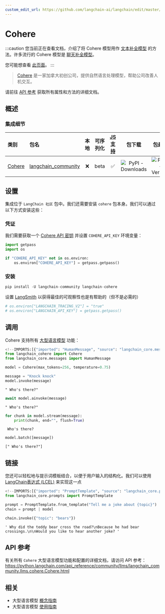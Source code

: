 ```yaml
---
custom_edit_url: https://github.com/langchain-ai/langchain/edit/master/docs/docs/integrations/llms/cohere.ipynb
---
```

# Cohere

:::caution
您当前正在查看文档，介绍了将 Cohere 模型用作 [文本补全模型](/docs/concepts/#llms) 的方法。许多流行的 Cohere 模型是 [聊天补全模型](/docs/concepts/#chat-models)。

您可能想查看 [此页面](/docs/integrations/chat/cohere/)。
:::

>[Cohere](https://cohere.ai/about) 是一家加拿大初创公司，提供自然语言处理模型，帮助公司改善人机交互。

请前往 [API 参考](https://python.langchain.com/api_reference/community/llms/langchain_community.llms.cohere.Cohere.html) 获取所有属性和方法的详细文档。

## 概述
### 集成细节

| 类别 | 包名 | 本地 | 可序列化 | [JS 支持](https://js.langchain.com/docs/integrations/llms/cohere/) | 包下载 | 包最新 |
| :--- | :--- | :---: | :---: |  :---: | :---: | :---: |
| [Cohere](https://python.langchain.com/api_reference/community/llms/langchain_community.llms.cohere.Cohere.html) | [langchain_community](https://python.langchain.com/api_reference/community/index.html) | ❌ | beta | ✅ | ![PyPI - Downloads](https://img.shields.io/pypi/dm/langchain_community?style=flat-square&label=%20) | ![PyPI - Version](https://img.shields.io/pypi/v/langchain_community?style=flat-square&label=%20) |


## 设置

集成位于 `LangChain 社区` 包中。我们还需要安装 `cohere` 包本身。我们可以通过以下方式安装这些：

### 凭证

我们需要获取一个 [Cohere API 密钥](https://cohere.com/) 并设置 `COHERE_API_KEY` 环境变量：


```python
import getpass
import os

if "COHERE_API_KEY" not in os.environ:
    os.environ["COHERE_API_KEY"] = getpass.getpass()
```

### 安装


```python
pip install -U langchain-community langchain-cohere
```

设置 [LangSmith](https://smith.langchain.com/) 以获得最佳的可观察性也是有帮助的（但不是必需的）


```python
# os.environ["LANGCHAIN_TRACING_V2"] = "true"
# os.environ["LANGCHAIN_API_KEY"] = getpass.getpass()
```

## 调用

Cohere 支持所有 [大型语言模型](/docs/how_to#llms) 功能：


```python
<!--IMPORTS:[{"imported": "HumanMessage", "source": "langchain_core.messages", "docs": "https://python.langchain.com/api_reference/core/messages/langchain_core.messages.human.HumanMessage.html", "title": "Cohere"}]-->
from langchain_cohere import Cohere
from langchain_core.messages import HumanMessage
```


```python
model = Cohere(max_tokens=256, temperature=0.75)
```


```python
message = "Knock knock"
model.invoke(message)
```



```output
" Who's there?"
```



```python
await model.ainvoke(message)
```



```output
" Who's there?"
```



```python
for chunk in model.stream(message):
    print(chunk, end="", flush=True)
```
```output
 Who's there?
```

```python
model.batch([message])
```



```output
[" Who's there?"]
```


## 链接

您还可以轻松地与提示词模板结合，以便于用户输入的结构化。我们可以使用 [LangChain表达式 (LCEL)](/docs/concepts#langchain-expression-language-lcel) 来实现这一点


```python
<!--IMPORTS:[{"imported": "PromptTemplate", "source": "langchain_core.prompts", "docs": "https://python.langchain.com/api_reference/core/prompts/langchain_core.prompts.prompt.PromptTemplate.html", "title": "Cohere"}]-->
from langchain_core.prompts import PromptTemplate

prompt = PromptTemplate.from_template("Tell me a joke about {topic}")
chain = prompt | model
```


```python
chain.invoke({"topic": "bears"})
```



```output
' Why did the teddy bear cross the road?\nBecause he had bear crossings.\n\nWould you like to hear another joke? '
```


## API 参考

有关所有 `Cohere` 大型语言模型功能和配置的详细文档，请访问 API 参考： https://python.langchain.com/api_reference/community/llms/langchain_community.llms.cohere.Cohere.html


## 相关

- 大型语言模型 [概念指南](/docs/concepts/#llms)
- 大型语言模型 [使用指南](/docs/how_to/#llms)
